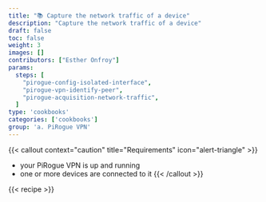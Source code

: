 ```yaml
---
title: "📚 Capture the network traffic of a device"
description: "Capture the network traffic of a device"
draft: false
toc: false
weight: 3
images: []
contributors: ["Esther Onfroy"]
params:
  steps: [
    "pirogue-config-isolated-interface",
    "pirogue-vpn-identify-peer",
    "pirogue-acquisition-network-traffic",
  ]
type: 'cookbooks'
categories: ['cookbooks']
group: 'a. PiRogue VPN'
---
```


{{< callout context="caution" title="Requirements" icon="alert-triangle" >}}
* your PiRogue VPN is up and running
* one or more devices are connected to it
{{< /callout >}}

{{< recipe >}}